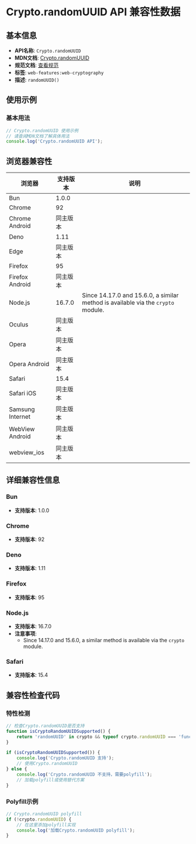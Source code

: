 # Crypto.randomUUID API 兼容性数据

## 基本信息

- **API名称**: `Crypto.randomUUID`
- **MDN文档**: [Crypto.randomUUID](https://developer.mozilla.org/docs/Web/API/Crypto/randomUUID)
- **规范文档**: [查看规范](https://w3c.github.io/webcrypto/#Crypto-method-randomUUID)
- **标签**: `web-features:web-cryptography`
- **描述**: `randomUUID()`

## 使用示例

### 基本用法

```javascript
// Crypto.randomUUID 使用示例
// 请查阅MDN文档了解具体用法
console.log('Crypto.randomUUID API');
```

## 浏览器兼容性

| 浏览器 | 支持版本 | 说明 |
|--------|----------|------|
| Bun | 1.0.0 |  |
| Chrome | 92 |  |
| Chrome Android | 同主版本 |  |
| Deno | 1.11 |  |
| Edge | 同主版本 |  |
| Firefox | 95 |  |
| Firefox Android | 同主版本 |  |
| Node.js | 16.7.0 | Since 14.17.0 and 15.6.0, a similar method is available via the `crypto` module. |
| Oculus | 同主版本 |  |
| Opera | 同主版本 |  |
| Opera Android | 同主版本 |  |
| Safari | 15.4 |  |
| Safari iOS | 同主版本 |  |
| Samsung Internet | 同主版本 |  |
| WebView Android | 同主版本 |  |
| webview_ios | 同主版本 |  |

## 详细兼容性信息

### Bun

- **支持版本**: 1.0.0

### Chrome

- **支持版本**: 92

### Deno

- **支持版本**: 1.11

### Firefox

- **支持版本**: 95

### Node.js

- **支持版本**: 16.7.0
- **注意事项**:
  - Since 14.17.0 and 15.6.0, a similar method is available via the `crypto` module.

### Safari

- **支持版本**: 15.4

## 兼容性检查代码

### 特性检测

```javascript
// 检查Crypto.randomUUID是否支持
function isCryptoRandomUUIDSupported() {
    return 'randomUUID' in crypto && typeof crypto.randomUUID === 'function';
}

if (isCryptoRandomUUIDSupported()) {
    console.log('Crypto.randomUUID 支持');
    // 使用Crypto.randomUUID
} else {
    console.log('Crypto.randomUUID 不支持，需要polyfill');
    // 加载polyfill或使用替代方案
}
```

### Polyfill示例

```javascript
// Crypto.randomUUID polyfill
if (!crypto.randomUUID) {
    // 在这里添加polyfill实现
    console.log('加载Crypto.randomUUID polyfill');
}
```

